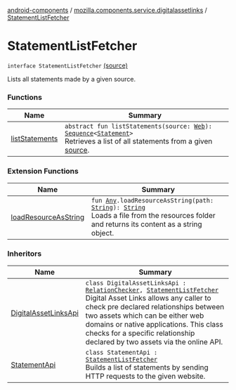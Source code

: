 [android-components](../../index.md) / [mozilla.components.service.digitalassetlinks](../index.md) / [StatementListFetcher](./index.md)

# StatementListFetcher

`interface StatementListFetcher` [(source)](https://github.com/mozilla-mobile/android-components/blob/master/components/service/digitalassetlinks/src/main/java/mozilla/components/service/digitalassetlinks/StatementListFetcher.kt#L10)

Lists all statements made by a given source.

### Functions

| Name | Summary |
|---|---|
| [listStatements](list-statements.md) | `abstract fun listStatements(source: `[`Web`](../-asset-descriptor/-web/index.md)`): `[`Sequence`](https://kotlinlang.org/api/latest/jvm/stdlib/kotlin.sequences/-sequence/index.html)`<`[`Statement`](../-statement/index.md)`>`<br>Retrieves a list of all statements from a given [source](list-statements.md#mozilla.components.service.digitalassetlinks.StatementListFetcher$listStatements(mozilla.components.service.digitalassetlinks.AssetDescriptor.Web)/source). |

### Extension Functions

| Name | Summary |
|---|---|
| [loadResourceAsString](../../mozilla.components.support.test.file/kotlin.-any/load-resource-as-string.md) | `fun `[`Any`](https://kotlinlang.org/api/latest/jvm/stdlib/kotlin/-any/index.html)`.loadResourceAsString(path: `[`String`](https://kotlinlang.org/api/latest/jvm/stdlib/kotlin/-string/index.html)`): `[`String`](https://kotlinlang.org/api/latest/jvm/stdlib/kotlin/-string/index.html)<br>Loads a file from the resources folder and returns its content as a string object. |

### Inheritors

| Name | Summary |
|---|---|
| [DigitalAssetLinksApi](../../mozilla.components.service.digitalassetlinks.api/-digital-asset-links-api/index.md) | `class DigitalAssetLinksApi : `[`RelationChecker`](../-relation-checker/index.md)`, `[`StatementListFetcher`](./index.md)<br>Digital Asset Links allows any caller to check pre declared relationships between two assets which can be either web domains or native applications. This class checks for a specific relationship declared by two assets via the online API. |
| [StatementApi](../../mozilla.components.service.digitalassetlinks.local/-statement-api/index.md) | `class StatementApi : `[`StatementListFetcher`](./index.md)<br>Builds a list of statements by sending HTTP requests to the given website. |
